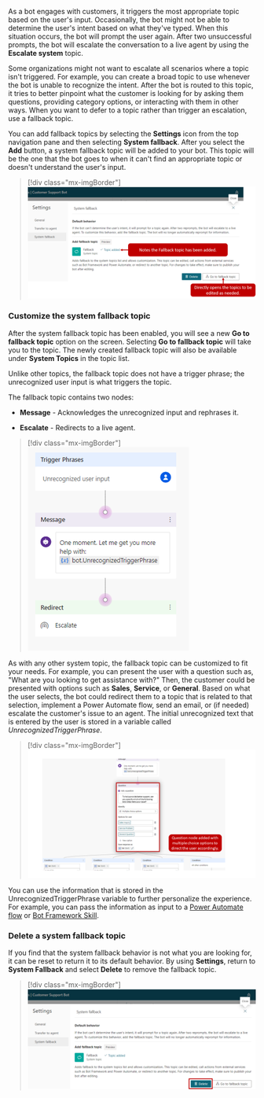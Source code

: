 As a bot engages with customers, it triggers the most appropriate topic based on the user's input. Occasionally, the bot might not be able to determine the user's intent based on what they've typed. When this situation occurs, the bot will prompt the user again. After two unsuccessful prompts, the bot will escalate the conversation to a live agent by using the **Escalate system** topic.

Some organizations might not want to escalate all scenarios where a topic isn't triggered. For example, you can create a broad topic to use whenever the bot is unable to recognize the intent. After the bot is routed to this topic, it tries to better pinpoint what the customer is looking for by asking them questions, providing category options, or interacting with them in other ways. When you want to defer to a topic rather than trigger an escalation, use a fallback topic.

You can add fallback topics by selecting the **Settings** icon from the top navigation pane and then selecting **System fallback**. After you select the **Add** button, a system fallback topic will be added to your bot. This topic will be the one that the bot goes to when it can't find an appropriate topic or doesn't understand the user's input.

> [!div class="mx-imgBorder"]
> [![The Settings dialog box notes that the fallback topic has been added. Select Go to fallback topic to directly open the topics to be edited as needed.](../media/6-1.png)](../media/6-1.png#lightbox)

### Customize the system fallback topic

After the system fallback topic has been enabled, you will see a new **Go to fallback topic** option on the screen. Selecting **Go to fallback topic** will take you to the topic. The newly created fallback topic will also be available under **System Topics** in the topic list.

Unlike other topics, the fallback topic does not have a trigger phrase; the unrecognized user input is what triggers the topic.

The fallback topic contains two nodes:

- **Message** - Acknowledges the unrecognized input and rephrases it.

- **Escalate** - Redirects to a live agent.

> [!div class="mx-imgBorder"]
> [![Screenshot of trigger phrases, message, and redirect.](../media/6-2.png)](../media/6-2.png#lightbox)

As with any other system topic, the fallback topic can be customized to fit your needs. For example, you can present the user with a question such as, "What are you looking to get assistance with?" Then, the customer could be presented with options such as **Sales**, **Service**, or **General**. Based on what the user selects, the bot could redirect them to a topic that is related to that selection, implement a Power Automate flow, send an email, or (if needed) escalate the customer's issue to an agent. The initial unrecognized text that is entered by the user is stored in a variable called *UnrecognizedTriggerPhrase*.

> [!div class="mx-imgBorder"]
> [![Question node added with multiple choice options to direct the user accordingly.](../media/6-3.png)](../media/6-3.png#lightbox)

You can use the information that is stored in the UnrecognizedTriggerPhrase variable to further personalize the experience. For example, you can pass the information as input to a [Power Automate flow](https://docs.microsoft.com/power-virtual-agents/advanced-flow/?azure-portal=true) or [Bot Framework Skill](https://docs.microsoft.com/power-virtual-agents/advanced-use-skills/?azure-portal=true).

### Delete a system fallback topic

If you find that the system fallback behavior is not what you are looking for, it can be reset to return it to its default behavior. By using **Settings**, return to **System Fallback** and select **Delete** to remove the fallback topic.

> [!div class="mx-imgBorder"]
> [![Delete a system fallback topic from the Settings dialog.](../media/6-4.png)](../media/6-4.png#lightbox)
